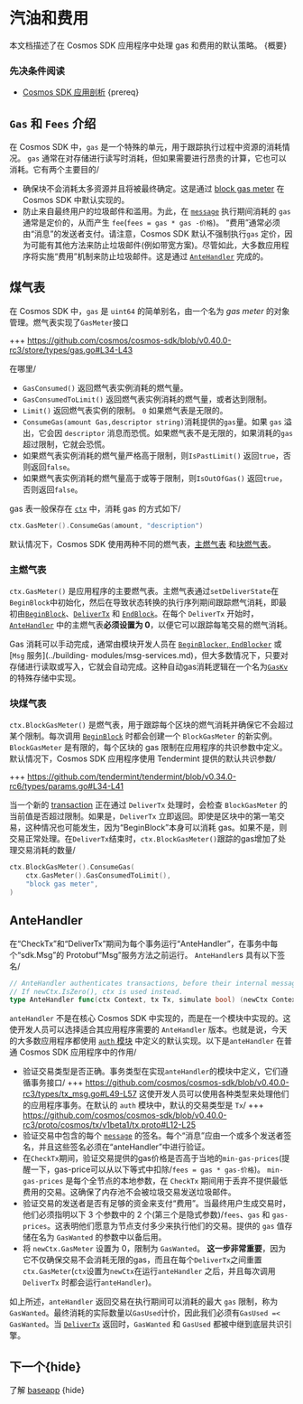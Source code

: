 <!--
order: 5
-->

# 汽油和费用

本文档描述了在 Cosmos SDK 应用程序中处理 gas 和费用的默认策略。 {概要}

### 先决条件阅读

- [Cosmos SDK 应用剖析](./app-anatomy.md) {prereq}

## `Gas` 和 `Fees` 介绍

在 Cosmos SDK 中，`gas` 是一个特殊的单元，用于跟踪执行过程中资源的消耗情况。 `gas` 通常在对存储进行读写时消耗，但如果需要进行昂贵的计算，它也可以消耗。它有两个主要目的/

- 确保块不会消耗太多资源并且将被最终确定。这是通过 [block gas meter](#block-gas-meter) 在 Cosmos SDK 中默认实现的。
- 防止来自最终用户的垃圾邮件和滥用。为此，在 [`message`](../building-modules/messages-and-queries.md#messages) 执行期间消耗的 `gas` 通常是定价的，从而产生 `fee`(`fees = gas * gas -价格`)。 “费用”通常必须由“消息”的发送者支付。请注意，Cosmos SDK 默认不强制执行`gas` 定价，因为可能有其他方法来防止垃圾邮件(例如带宽方案)。尽管如此，大多数应用程序将实施“费用”机制来防止垃圾邮件。这是通过 [`AnteHandler`](#antehandler) 完成的。

## 煤气表

在 Cosmos SDK 中，`gas` 是 `uint64` 的简单别名，由一个名为 _gas meter_ 的对象管理。燃气表实现了`GasMeter`接口

+++ https://github.com/cosmos/cosmos-sdk/blob/v0.40.0-rc3/store/types/gas.go#L34-L43

在哪里/

- `GasConsumed()` 返回燃气表实例消耗的燃气量。
- `GasConsumedToLimit()` 返回燃气表实例消耗的燃气量，或者达到限制。
- `Limit()` 返回燃气表实例的限制。 `0` 如果燃气表是无限的。
- `ConsumeGas(amount Gas,descriptor string)`消耗提供的`gas`量。如果 `gas` 溢出，它会因 `descriptor` 消息而恐慌。如果燃气表不是无限的，如果消耗的`gas`超过限制，它就会恐慌。
- 如果燃气表实例消耗的燃气量严格高于限制，则`IsPastLimit()` 返回`true`，否则返回`false`。
- 如果燃气表实例消耗的燃气量高于或等于限制，则`IsOutOfGas()` 返回`true`，否则返回`false`。

gas 表一般保存在 [`ctx`](../core/context.md) 中，消耗 gas 的方式如下/

```go
ctx.GasMeter().ConsumeGas(amount, "description")
```

默认情况下，Cosmos SDK 使用两种不同的燃气表，[主燃气表](#main-gas-metter[) 和[块燃气表](#block-gas-meter)。

### 主燃气表

`ctx.GasMeter()` 是应用程序的主要燃气表。主燃气表通过`setDeliverState`在`BeginBlock`中初始化，然后在导致状态转换的执行序列期间跟踪燃气消耗，即最初由[`BeginBlock`](../core/baseapp.md#触发的那些beginblock)、[`DeliverTx`](../core/baseapp.md#delivertx) 和 [`EndBlock`](../core/baseapp.md#endblock)。在每个 `DeliverTx` 开始时，[`AnteHandler`](#antehandler) 中的主燃气表**必须设置为 0**，以便它可以跟踪每笔交易的燃气消耗。

Gas 消耗可以手动完成，通常由模块开发人员在 [`BeginBlocker`, `EndBlocker`](../building-modules/beginblock-endblock.md) 或 [`Msg` 服务](../building- modules/msg-services.md)，但大多数情况下，只要对存储进行读取或写入，它就会自动完成。这种自动gas消耗逻辑在一个名为[`GasKv`](../core/store.md#gaskv-store)的特殊存储中实现。

### 块煤气表

`ctx.BlockGasMeter()` 是燃气表，用于跟踪每个区块的燃气消耗并确保它不会超过某个限制。每次调用 [`BeginBlock`](../core/baseapp.md#beginblock) 时都会创建一个 `BlockGasMeter` 的新实例。 `BlockGasMeter` 是有限的，每个区块的 gas 限制在应用程序的共识参数中定义。默认情况下，Cosmos SDK 应用程序使用 Tendermint 提供的默认共识参数/

+++ https://github.com/tendermint/tendermint/blob/v0.34.0-rc6/types/params.go#L34-L41

当一个新的 [transaction](../core/transactions.md) 正在通过 `DeliverTx` 处理时，会检查 `BlockGasMeter` 的当前值是否超过限制。如果是，`DeliverTx` 立即返回。即使是区块中的第一笔交易，这种情况也可能发生，因为“BeginBlock”本身可以消耗 gas。如果不是，则交易正常处理。在`DeliverTx`结束时，`ctx.BlockGasMeter()`跟踪的gas增加了处理交易消耗的数量/ 

```go
ctx.BlockGasMeter().ConsumeGas(
	ctx.GasMeter().GasConsumedToLimit(),
	"block gas meter",
)
```

## AnteHandler

在“CheckTx”和“DeliverTx”期间为每个事务运行“AnteHandler”，在事务中每个“sdk.Msg”的 Protobuf“Msg”服务方法之前运行。 `AnteHandler`s 具有以下签名/ 

```go
// AnteHandler authenticates transactions, before their internal messages are handled.
// If newCtx.IsZero(), ctx is used instead.
type AnteHandler func(ctx Context, tx Tx, simulate bool) (newCtx Context, result Result, abort bool)
```

`anteHandler` 不是在核心 Cosmos SDK 中实现的，而是在一个模块中实现的。这使开发人员可以选择适合其应用程序需要的 `AnteHandler` 版本。也就是说，今天的大多数应用程序都使用 [`auth` 模块](https://github.com/cosmos/cosmos-sdk/tree/master/x/auth) 中定义的默认实现。以下是`anteHandler` 在普通 Cosmos SDK 应用程序中的作用/

- 验证交易类型是否正确。事务类型在实现`anteHandler`的模块中定义，它们遵循事务接口/
  +++ https://github.com/cosmos/cosmos-sdk/blob/v0.40.0-rc3/types/tx_msg.go#L49-L57
  这使开发人员可以使用各种类型来处理他们的应用程序事务。在默认的 `auth` 模块中，默认的交易类型是 `Tx`/
  +++ https://github.com/cosmos/cosmos-sdk/blob/v0.40.0-rc3/proto/cosmos/tx/v1beta1/tx.proto#L12-L25
- 验证交易中包含的每个 [`message`](../building-modules/messages-and-queries.md#messages) 的签名。每个“消息”应由一个或多个发送者签名，并且这些签名必须在“anteHandler”中进行验证。
- 在`CheckTx`期间，验证交易提供的gas价格是否高于当地的`min-gas-prices`(提醒一下，gas-price可以从以下等式中扣除/`fees = gas * gas-价格`)。 `min-gas-prices` 是每个全节点的本地参数，在 `CheckTx` 期间用于丢弃不提供最低费用的交易。这确保了内存池不会被垃圾交易发送垃圾邮件。
- 验证交易的发送者是否有足够的资金来支付“费用”。当最终用户生成交易时，他们必须指明以下 3 个参数中的 2 个(第三个是隐式参数)/`fees`、`gas` 和 `gas-prices`。这表明他们愿意为节点支付多少来执行他们的交易。提供的 `gas` 值存储在名为 `GasWanted` 的参数中以备后用。
- 将 `newCtx.GasMeter` 设置为 0，限制为 `GasWanted`。 **这一步非常重要**，因为它不仅确保交易不会消耗无限的gas，而且在每个`DeliverTx`之间重置`ctx.GasMeter`(`ctx`设置为`newCtx`在运行`anteHandler` 之后，并且每次调用`DeliverTx` 时都会运行`anteHandler`)。

如上所述，`anteHandler` 返回交易在执行期间可以消耗的最大 `gas` 限制，称为 `GasWanted`。最终消耗的实际数量以`GasUsed`计价，因此我们必须有`GasUsed =< GasWanted`。当 [`DeliverTx`](../core/baseapp.md#delivertx) 返回时，`GasWanted` 和 `GasUsed` 都被中继到底层共识引擎。

## 下一个{hide}

了解 [baseapp](../core/baseapp.md) {hide} 